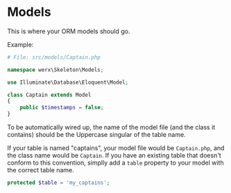 # Models

This is where your ORM models should go.

Example:

``` php
# File: src/models/Captain.php

namespace werx\Skeleton\Models;

use Illuminate\Database\Eloquent\Model;

class Captain extends Model
{
	public $timestamps = false;
}
```

To be automatically wired up, the name of the model file (and the class it contains) should be the Uppercase singular of the table name.

If your table is named "captains", your model file would be `Captain.php`, and the class name would be `Captain`. If you have an existing
table that doesn't conform to this convention, simplly add a `table` property to your model with the correct table name.

``` php
protected $table = 'my_captains';
```
